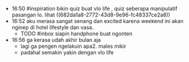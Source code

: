- 16:50 #inspiration bikin quiz buat vlo life , quiz seberapa manipulatif pasangan lo. lihat ((682da1a8-2772-43d8-9e96-fc48337ce2a8))
- 16:52 aku merasa sangat senang dan excited karena weekend ini akan nginep di hotel lifestyle dan vasa.
	- TODO #inbox siapin handphone buat ngonten
- 16:56 ga kerasa udah akhir bulan aja
	- lagi ga pengen ngelakuin apa2. males mikir
	- padahal semakin yakin dengan vlo life